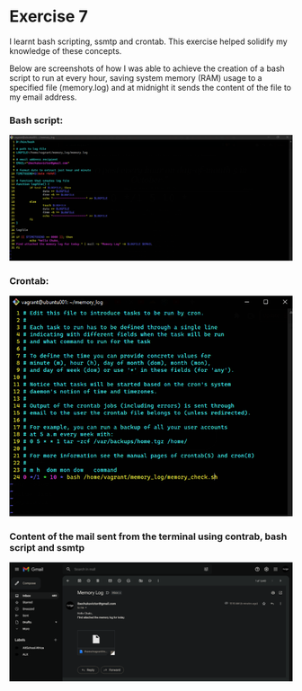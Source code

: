 # Exercise 7

I learnt bash scripting, ssmtp and crontab.
This exercise helped solidify my knowledge of these concepts.

Below are screenshots of how I was able to achieve the creation of a bash script to run at every hour, saving system memory (RAM) usage to a specified file (memory.log) and at midnight it sends the content of the file to my email address.

### Bash script:
![Exercise-7-0](Exercise-7-0.png)
<br>

### Crontab:
![Exercise-7-1](Exercise-7-1.png)
<br>

### Content of the mail sent from the terminal using contrab, bash script and ssmtp
![Exercise-7-2](Exercise-7-2.png)